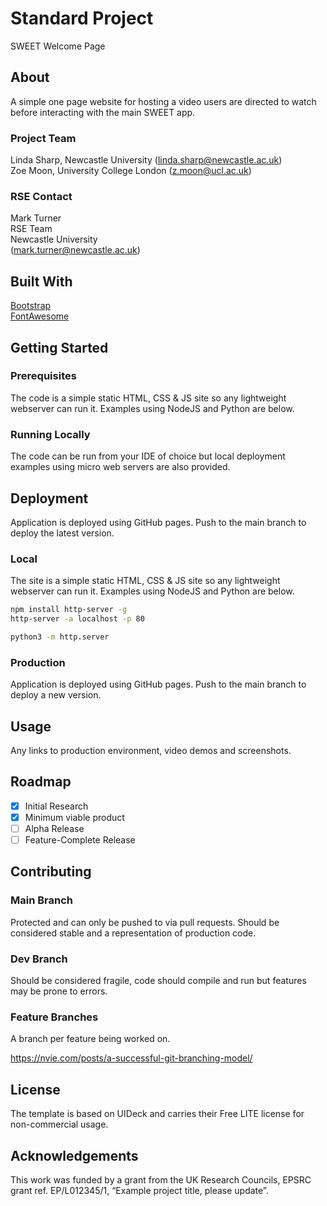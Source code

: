 # Standard Project
SWEET Welcome Page

## About

A simple one page website for hosting a video users are directed to watch before interacting with the main SWEET app.

### Project Team
Linda Sharp, Newcastle University  ([linda.sharp@newcastle.ac.uk](mailto:linda.sharp@newcastle.ac.uk))  
Zoe Moon, University College London  ([z.moon@ucl.ac.uk](mailto:z.moon@ucl.ac.uk))  

### RSE Contact
Mark Turner  
RSE Team  
Newcastle University  
([mark.turner@newcastle.ac.uk](mailto:mark.turner@newcastle.ac.uk))  

## Built With

[Bootstrap](https://getbootstrap.com)  
[FontAwesome](https://fontawesome.com/)  

## Getting Started

### Prerequisites

The code is a simple static HTML, CSS & JS site so any lightweight webserver can run it. Examples using NodeJS and Python are below.

### Running Locally

The code can be run from your IDE of choice but local deployment examples using micro web servers are also provided.

## Deployment

Application is deployed using GitHub pages. Push to the main branch to deploy the latest version.

### Local

The site is a simple static HTML, CSS & JS site so any lightweight webserver can run it. Examples using NodeJS and Python are below.

```bash
npm install http-server -g
http-server -a localhost -p 80
```

```bash
python3 -m http.server
```

### Production

Application is deployed using GitHub pages. Push to the main branch to deploy a new version.

## Usage

Any links to production environment, video demos and screenshots.

## Roadmap

- [x] Initial Research  
- [x] Minimum viable product
- [ ] Alpha Release  
- [ ] Feature-Complete Release  

## Contributing

### Main Branch
Protected and can only be pushed to via pull requests. Should be considered stable and a representation of production code.

### Dev Branch
Should be considered fragile, code should compile and run but features may be prone to errors.

### Feature Branches
A branch per feature being worked on.

https://nvie.com/posts/a-successful-git-branching-model/

## License

The template is based on UIDeck and carries their Free LITE license for non-commercial usage.

## Acknowledgements
This work was funded by a grant from the UK Research Councils, EPSRC grant ref. EP/L012345/1, “Example project title, please update”.
